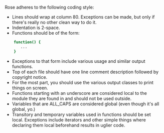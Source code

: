 Rose adheres to the following coding style:

* Lines should wrap at column 80. Exceptions can be made, but only if there's
  really no other clean way to do it.
* Indentation is 2-space.
* Functions should be of the form:

```bash
    function() {
       ...
    }
```

* Exceptions to that form include various usage and similar output functions.
* Top of each file should have one line comment description followed by
  copyright notice.
* For the most part, you should use the various output classes to print things
  on screen.
* Functions starting with an underscore are considered local to the module
  they are found in and should not be used outside.
* Variables that are ALL_CAPS are considered global (even though it's all
  global, yo.)
* Transitory and temporary variables used in functions should be set local.
  Exceptions include iterators and other simple things where declaring them
  local beforehand results in uglier code.
